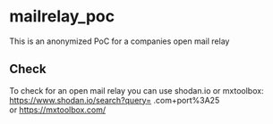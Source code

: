 # mailrelay_poc
This is an anonymized PoC for a companies open mail relay

## Check
To check for an open mail relay you can use shodan.io or mxtoolbox: <br>
https://www.shodan.io/search?query= <COMPANY> .com+port%3A25 <br>
or
https://mxtoolbox.com/
